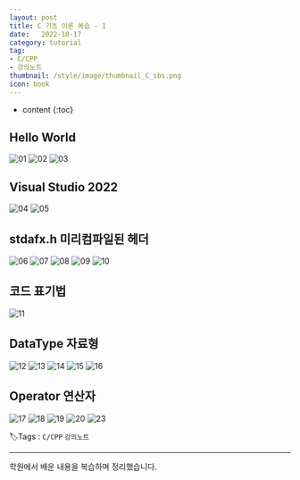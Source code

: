 ```yaml
---
layout: post
title: C 기초 이론 복습 - 1
date:   2022-10-17
category: tutorial
tag:
- C/CPP
- 강의노트
thumbnail: /style/image/thumbnail_C_sbs.png
icon: book
---
```


* content
{:toc}

## Hello World

![01](https://user-images.githubusercontent.com/116151781/235865060-9ddb1951-14c4-4865-8937-c46ecee43d71.png)
![02](https://user-images.githubusercontent.com/116151781/235865116-8c0ea6b2-4cd5-476b-a6b8-c2209494a350.png)
![03](https://user-images.githubusercontent.com/116151781/235865196-8651ebd2-21d0-4a04-a749-e3386e784b24.png)


## Visual Studio 2022

![04](https://user-images.githubusercontent.com/116151781/235865242-80246bca-533d-40e8-8b06-e99122defe1f.png)
![05](https://user-images.githubusercontent.com/116151781/235865270-32604a86-d5aa-4eb3-a51f-e3bdaacd819d.png)


## stdafx.h 미리컴파일된 헤더

![06](https://user-images.githubusercontent.com/116151781/235865298-b56c980a-2967-4a23-8c85-4b60078eea99.png)
![07](https://user-images.githubusercontent.com/116151781/235865345-362ab131-8cd2-4948-93f9-5e8f3e9f9d01.png)
![08](https://user-images.githubusercontent.com/116151781/235865371-6ccc11c4-a60f-442c-8af5-4bc2ee71d37f.png)
![09](https://user-images.githubusercontent.com/116151781/235865396-715f7bdd-323c-4e5a-9e10-e033142bb67e.png)
![10](https://user-images.githubusercontent.com/116151781/235865436-bdd0efc0-3aea-42ee-85cd-3ddfab15bdcb.png)


## 코드 표기법

![11](https://user-images.githubusercontent.com/116151781/235865485-492fc869-f160-47b7-ada9-24936d932e81.png)


## DataType 자료형

![12](https://user-images.githubusercontent.com/116151781/235865521-daa33ae6-5839-4cc9-8c06-2b571cbbc44e.png)
![13](https://user-images.githubusercontent.com/116151781/235865545-fe552212-c2a7-45d1-9526-dc47073b6315.png)
![14](https://user-images.githubusercontent.com/116151781/235865584-dd2165c5-6e31-4cda-9c67-bb92b0df931d.png)
![15](https://user-images.githubusercontent.com/116151781/235865615-fef10aa3-1ae4-4d79-aee2-6938265a9ff8.png)
![16](https://user-images.githubusercontent.com/116151781/235865647-632e7cf2-d2ba-43be-a264-b1b5ad363160.png)


## Operator 연산자

![17](https://user-images.githubusercontent.com/116151781/235865675-5c24226d-d2b0-46e8-bec6-119973df7e85.png)
![18](https://user-images.githubusercontent.com/116151781/235865725-861e6191-94c7-4d97-bf37-5a4dd6df16c5.png)
![19](https://user-images.githubusercontent.com/116151781/235865753-ced6eec5-c06e-4d6f-acce-f651d51dd9b6.png)
![20](https://user-images.githubusercontent.com/116151781/235865782-9eaee6b9-71ac-4acb-8756-1f7d9eb2e402.png)
![23](https://user-images.githubusercontent.com/116151781/235870324-1ab67fb9-ef78-455b-baf5-19a751e781f5.JPG)  

🏷️Tags : `C/CPP` `강의노트`

***
학원에서 배운 내용을 복습하며 정리했습니다.
